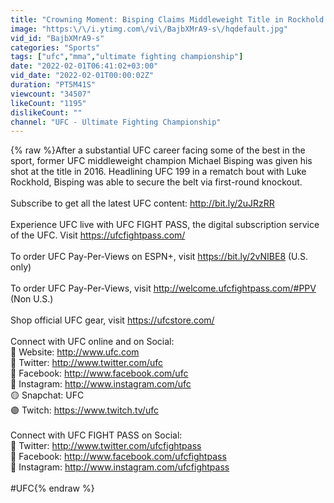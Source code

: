 ```yaml
---
title: "Crowning Moment: Bisping Claims Middleweight Title in Rockhold Rematch 👑"
image: "https:\/\/i.ytimg.com\/vi\/BajbXMrA9-s\/hqdefault.jpg"
vid_id: "BajbXMrA9-s"
categories: "Sports"
tags: ["ufc","mma","ultimate fighting championship"]
date: "2022-02-01T06:41:02+03:00"
vid_date: "2022-02-01T00:00:02Z"
duration: "PT5M41S"
viewcount: "34507"
likeCount: "1195"
dislikeCount: ""
channel: "UFC - Ultimate Fighting Championship"
---
```

{% raw %}After a substantial UFC career facing some of the best in the sport, former UFC middleweight champion Michael Bisping was given his shot at the title in 2016. Headlining UFC 199 in a rematch bout with Luke Rockhold, Bisping was able to secure the belt via first-round knockout.<br /><br />Subscribe to get all the latest UFC content: <a rel="nofollow" target="blank" href="http://bit.ly/2uJRzRR">http://bit.ly/2uJRzRR</a><br /><br />Experience UFC live with UFC FIGHT PASS, the digital subscription service of the UFC. Visit <a rel="nofollow" target="blank" href="https://ufcfightpass.com/">https://ufcfightpass.com/</a><br /><br />To order UFC Pay-Per-Views on ESPN+, visit <a rel="nofollow" target="blank" href="https://bit.ly/2vNIBE8">https://bit.ly/2vNIBE8</a> (U.S. only)<br /><br />To order UFC Pay-Per-Views, visit <a rel="nofollow" target="blank" href="http://welcome.ufcfightpass.com/#PPV">http://welcome.ufcfightpass.com/#PPV</a> (Non U.S.)<br /><br />Shop official UFC gear, visit <a rel="nofollow" target="blank" href="https://ufcstore.com/">https://ufcstore.com/</a> <br /><br />Connect with UFC online and on Social:<br />🔴 Website: <a rel="nofollow" target="blank" href="http://www.ufc.com">http://www.ufc.com</a><br />🔵 Twitter: <a rel="nofollow" target="blank" href="http://www.twitter.com/ufc">http://www.twitter.com/ufc</a><br />🔵 Facebook: <a rel="nofollow" target="blank" href="http://www.facebook.com/ufc">http://www.facebook.com/ufc</a><br />🔴 Instagram: <a rel="nofollow" target="blank" href="http://www.instagram.com/ufc">http://www.instagram.com/ufc</a><br />🟡 Snapchat: UFC<br />🟣 Twitch: <a rel="nofollow" target="blank" href="https://www.twitch.tv/ufc">https://www.twitch.tv/ufc</a><br /><br />Connect with UFC FIGHT PASS on Social:<br />🔵 Twitter: <a rel="nofollow" target="blank" href="http://www.twitter.com/ufcfightpass">http://www.twitter.com/ufcfightpass</a><br />🔵 Facebook: <a rel="nofollow" target="blank" href="http://www.facebook.com/ufcfightpass">http://www.facebook.com/ufcfightpass</a><br />🔴 Instagram: <a rel="nofollow" target="blank" href="http://www.instagram.com/ufcfightpass">http://www.instagram.com/ufcfightpass</a><br /><br />#UFC{% endraw %}
